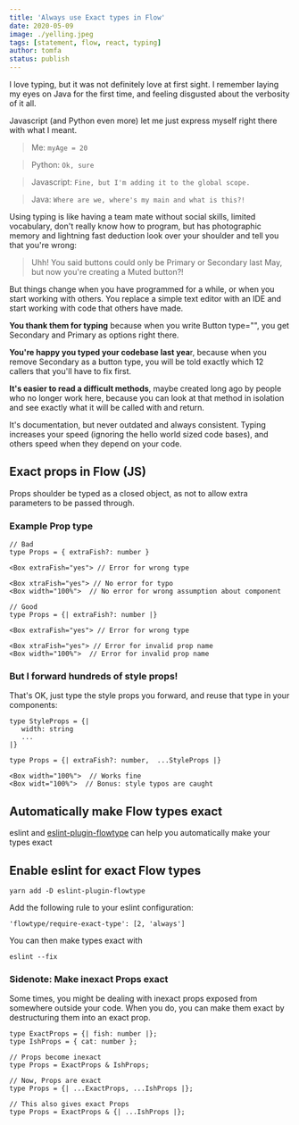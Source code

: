 ```yaml
---
title: 'Always use Exact types in Flow'
date: 2020-05-09
image: ./yelling.jpeg
tags: [statement, flow, react, typing]
author: tomfa
status: publish
---
```


I love typing, but it was not definitely love at first sight. I remember laying my eyes on Java for the first time, and feeling disgusted about the verbosity of it all.

Javascript (and Python even more) let me just express myself right there with what I meant.

> Me: `myAge = 20`

> Python: `Ok, sure`

> Javascript: `Fine, but I'm adding it to the global scope.`

> Java: `Where are we, where's my main and what is this?!`

Using typing is like having a team mate without social skills,
limited vocabulary, don't really know how to program,
but has photographic memory and lightning fast deduction look over your shoulder
and tell you that you're wrong:

> Uhh! You said buttons could only be Primary or Secondary last May, but now you're creating a Muted button?!

But things change when you have programmed for a while, or when you start working
with others. You replace a simple text editor with an IDE and start working with
code that others have made.

**You thank them for typing** because when you write Button type="", you get Secondary and Primary as options right there.

**You're happy you typed your codebase last yea**r, because when you remove Secondary as a button type, you will be told exactly which 12 callers that you'll have to fix first.

**It's easier to read a difficult methods**, maybe created long ago by people who no longer work here, because you can look at that method in isolation and see exactly what it will be called with and return.

It's documentation, but never outdated and always consistent. Typing increases your speed (ignoring the hello world sized code bases), and others speed when they depend on your code.

## Exact props in Flow (JS)

Props shoulder be typed as a closed object, as not to allow extra parameters to be passed through.

### Example Prop type

```flow
// Bad
type Props = { extraFish?: number }

<Box extraFish="yes"> // Error for wrong type

<Box xtraFish="yes"> // No error for typo
<Box width="100%">  // No error for wrong assumption about component
```

```flow
// Good
type Props = {| extraFish?: number |}

<Box extraFish="yes"> // Error for wrong type

<Box xtraFish="yes"> // Error for invalid prop name
<Box width="100%">  // Error for invalid prop name
```

### But I forward hundreds of style props!

That's OK, just type the style props you forward, and reuse that type in your components:

```flow
type StyleProps = {|
   width: string
   ...
|}

type Props = {| extraFish?: number,  ...StyleProps |}

<Box width="100%">  // Works fine
<Box widt="100%">  // Bonus: style typos are caught
```

## Automatically make Flow types exact

eslint and [eslint-plugin-flowtype](https://github.com/gajus/eslint-plugin-flowtype) can help you automatically make your types exact

## Enable eslint for exact Flow types

```
yarn add -D eslint-plugin-flowtype
```

Add the following rule to your eslint configuration:

```
'flowtype/require-exact-type': [2, 'always']
```

You can then make types exact with

```
eslint --fix
```

### Sidenote: Make inexact Props exact

Some times, you might be dealing with inexact props exposed from somewhere outside your code. When you do, you can make them exact by destructuring them into an exact prop.

```flow
type ExactProps = {| fish: number |};
type IshProps = { cat: number };

// Props become inexact
type Props = ExactProps & IshProps;

// Now, Props are exact
type Props = {| ...ExactProps, ...IshProps |};

// This also gives exact Props
type Props = ExactProps & {| ...IshProps |};
```
